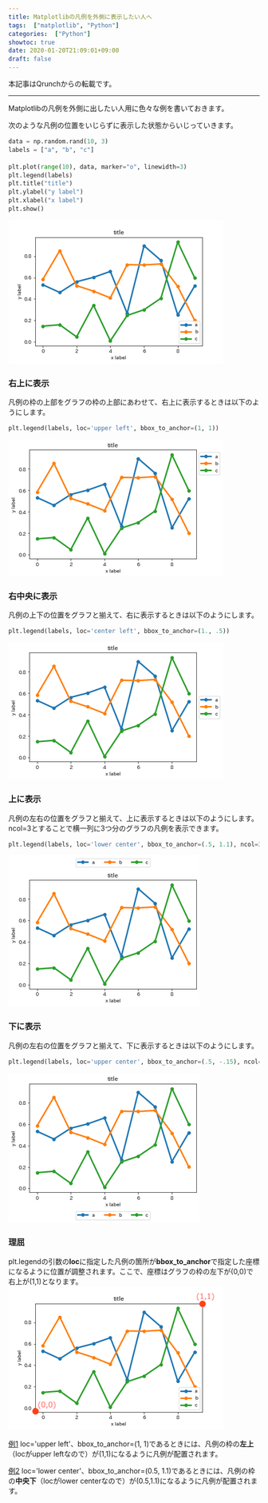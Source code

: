 ```yaml
---
title: Matplotlibの凡例を外側に表示したい人へ
tags:  ["matplotlib", "Python"]
categories:  ["Python"]
showtoc: true
date: 2020-01-20T21:09:01+09:00
draft: false 
---
```


本記事はQrunchからの転載です。
___

Matplotlibの凡例を外側に出したい人用に色々な例を書いておきます。

次のような凡例の位置をいじらずに表示した状態からいじっていきます。

```python
data = np.random.rand(10, 3)
labels = ["a", "b", "c"]

plt.plot(range(10), data, marker="o", linewidth=3)
plt.legend(labels)
plt.title("title")
plt.ylabel("y label")
plt.xlabel("x label")
plt.show()
```
![undefined.jpg](1f998257aafd4af45a99802b5d2738ca.png)

### 右上に表示
凡例の枠の上部をグラフの枠の上部にあわせて、右上に表示するときは以下のようにします。
```python
plt.legend(labels, loc='upper left', bbox_to_anchor=(1, 1))
```
 ![undefined.jpg](046032640d8b955c7fc8ea14004661cd.png)

### 右中央に表示
凡例の上下の位置をグラフと揃えて、右に表示するときは以下のようにします。
```python
plt.legend(labels, loc='center left', bbox_to_anchor=(1., .5))
```
![undefined.jpg](b315ee00b7f3b400118ce55c857f86db.png)

### 上に表示
凡例の左右の位置をグラフと揃えて、上に表示するときは以下のようにします。
ncol=3とすることで横一列に3つ分のグラフの凡例を表示できます。
```python
plt.legend(labels, loc='lower center', bbox_to_anchor=(.5, 1.1), ncol=3)
```
![undefined.jpg](5df64ab531c69bb196c09ded511a8b9e.png)

### 下に表示
凡例の左右の位置をグラフと揃えて、下に表示するときは以下のようにします。
```python
plt.legend(labels, loc='upper center', bbox_to_anchor=(.5, -.15), ncol=3)
```
![undefined.jpg](b76f876a6c79eddc7ad208bc878baa88.png)

### 理屈
plt.legendの引数の**loc**に指定した凡例の箇所が**bbox_to_anchor**で指定した座標になるように位置が調整されます。ここで、座標はグラフの枠の左下が(0,0)で右上が(1,1)となります。
![undefined.jpg](bc011ef843d7d97092a83521e65e6a15.png)

<u>例1</u>
 loc='upper left'、bbox_to_anchor=(1, 1)であるときには、凡例の枠の**左上**（locがupper leftなので）が(1,1)になるように凡例が配置されます。

<u>例2</u>
 loc='lower center'、bbox_to_anchor=(0.5, 1.1)であるときには、凡例の枠の**中央下**（locがlower centerなので）が(0.5,1.1)になるように凡例が配置されます。


